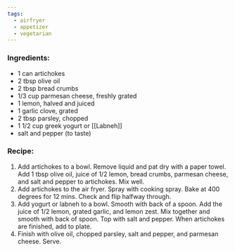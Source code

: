 ```yaml
---
tags:
  - airfryer
  - appetizer
  - vegetarian
---
```

### Ingredients:
- 1 can artichokes
- 2 tbsp olive oil
- 2 tbsp bread crumbs
- 1/3 cup parmesan cheese, freshly grated
- 1 lemon, halved and juiced
- 1 garlic clove, grated
- 2 tbsp parsley, chopped
- 1 1/2 cup greek yogurt or [[Labneh]]
- salt and pepper (to taste)

### Recipe:
1. Add artichokes to a bowl. Remove liquid and pat dry with a paper towel. Add 1 tbsp olive oil, juice of 1/2 lemon, bread crumbs, parmesan cheese, and salt and pepper to artichokes. Mix well.
2. Add artichokes to the air fryer. Spray with cooking spray. Bake at 400 degrees for 12 mins. Check and flip halfway through. 
3. Add yogurt or labneh to a bowl. Smooth with back of a spoon. Add the juice of 1/2 lemon, grated garlic, and lemon zest. Mix together and smooth with back of spoon. Top with salt and pepper. When artichokes are finished, add to plate. 
4. Finish with olive oil, chopped parsley, salt and pepper, and parmesan cheese. Serve. 